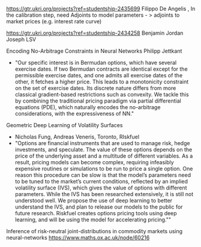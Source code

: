 
https://gtr.ukri.org/projects?ref=studentship-2435699
Filippo De Angelis , In the calibration step, need Adjoints to model parameters - > adjoints to market prices (e.g. interest rate curve)

https://gtr.ukri.org/projects?ref=studentship-2434258
Benjamin Jordan Joseph 
LSV

Encoding No-Arbitrage Constraints in Neural Networks
Philipp Jettkant 
+ "Our specific interest is in Bermudan options, which have several exercise dates. If two Bermudan contracts are identical except for the permissible exercise dates, and one admits all exercise dates of the other, it fetches a higher price. This leads to a monotonicity constraint on the set of exercise dates. Its discrete nature differs from more classical gradient-based restrictions such as convexity. We tackle this by combining the traditional pricing paradigm via partial differential equations (PDE), which naturally encodes the no-arbitrage considerations, with the expressiveness of NN."

Geometric Deep Learning of Volatility Surfaces
+ Nicholas Fung, Andreas Veneris, Toronto, RIskfuel
+ "Options are financial instruments that are used to manage risk, hedge investments, and speculate. The value of these options depends on the price of the underlying asset and a multitude of different variables. As a result, pricing models can become complex, requiring infeasibly expensive routines or simulations to be run to price a single option. One reason this procedure can be slow is that the model’s parameters need to be tuned to the market’s current conditions, reflected by an implied volatility surface (IVS), which gives the value of options with different parameters. While the IVS has been researched extensively, it is still not understood well. We propose the use of deep learning to better understand the IVS, and plan to release our models to the public for future research. Riskfuel creates options pricing tools using deep learning, and will be using the model for accelerating pricing.""

 Inference of risk-neutral joint-distributions in commodity markets using neural-networks 
https://www.maths.ox.ac.uk/node/60216